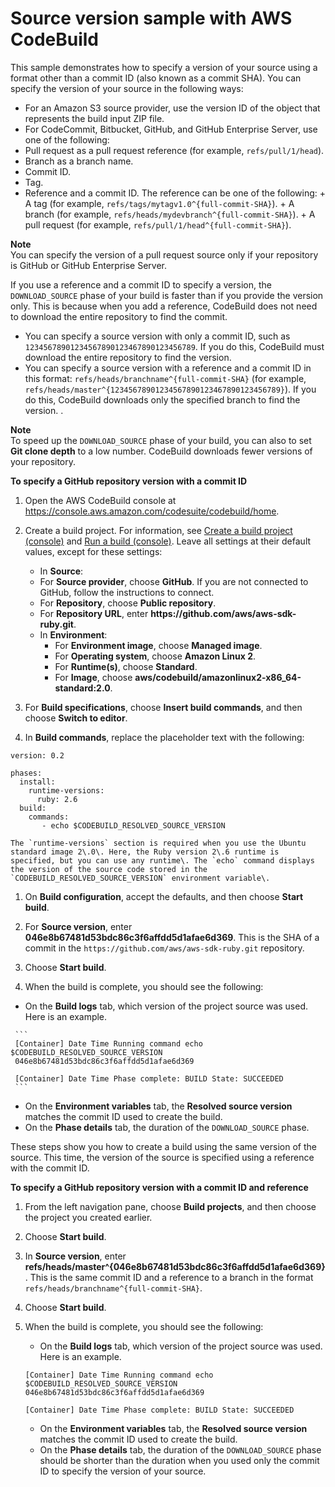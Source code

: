 # Source version sample with AWS CodeBuild<a name="sample-source-version"></a>

 This sample demonstrates how to specify a version of your source using a format other than a commit ID \(also known as a commit SHA\)\. You can specify the version of your source in the following ways: 
+  For an Amazon S3 source provider, use the version ID of the object that represents the build input ZIP file\. 
+  For CodeCommit, Bitbucket, GitHub, and GitHub Enterprise Server, use one of the following: 
  +  Pull request as a pull request reference \(for example, `refs/pull/1/head`\)\. 
  +  Branch as a branch name\. 
  +  Commit ID\. 
  +  Tag\. 
  +  Reference and a commit ID\. The reference can be one of the following:
    +  A tag \(for example, `refs/tags/mytagv1.0^{full-commit-SHA}`\)\. 
    +  A branch \(for example, `refs/heads/mydevbranch^{full-commit-SHA}`\)\. 
    +  A pull request \(for example, `refs/pull/1/head^{full-commit-SHA}`\)\. 

**Note**  
 You can specify the version of a pull request source only if your repository is GitHub or GitHub Enterprise Server\. 

 If you use a reference and a commit ID to specify a version, the `DOWNLOAD_SOURCE` phase of your build is faster than if you provide the version only\. This is because when you add a reference, CodeBuild does not need to download the entire repository to find the commit\. 
+ You can specify a source version with only a commit ID, such as `12345678901234567890123467890123456789`\. If you do this, CodeBuild must download the entire repository to find the version\.
+ You can specify a source version with a reference and a commit ID in this format: `refs/heads/branchname^{full-commit-SHA}` \(for example, `refs/heads/master^{12345678901234567890123467890123456789}`\)\. If you do this, CodeBuild downloads only the specified branch to find the version\. \.

**Note**  
To speed up the `DOWNLOAD_SOURCE` phase of your build, you can also to set **Git clone depth** to a low number\. CodeBuild downloads fewer versions of your repository\.

**To specify a GitHub repository version with a commit ID**

1. Open the AWS CodeBuild console at [https://console\.aws\.amazon\.com/codesuite/codebuild/home](https://console.aws.amazon.com/codesuite/codebuild/home)\.

1. Create a build project\. For information, see [Create a build project \(console\)](create-project-console.md) and [Run a build \(console\)](run-build-console.md)\. Leave all settings at their default values, except for these settings:
   +  In **Source**: 
     +  For **Source provider**, choose **GitHub**\. If you are not connected to GitHub, follow the instructions to connect\. 
     +  For **Repository**, choose **Public repository**\. 
     +  For **Repository URL**, enter **https://github\.com/aws/aws\-sdk\-ruby\.git**\. 
   + In **Environment**:
     + For **Environment image**, choose **Managed image**\.
     + For **Operating system**, choose **Amazon Linux 2**\.
     + For **Runtime\(s\)**, choose **Standard**\.
     + For **Image**, choose **aws/codebuild/amazonlinux2\-x86\_64\-standard:2\.0**\.

1.  For **Build specifications**, choose **Insert build commands**, and then choose **Switch to editor**\. 

1.  In **Build commands**, replace the placeholder text with the following: 

   ```
   version: 0.2
   
   phases:
     install:
       runtime-versions:
         ruby: 2.6
     build:
       commands:
          - echo $CODEBUILD_RESOLVED_SOURCE_VERSION
   ```

    The `runtime-versions` section is required when you use the Ubuntu standard image 2\.0\. Here, the Ruby version 2\.6 runtime is specified, but you can use any runtime\. The `echo` command displays the version of the source code stored in the `CODEBUILD_RESOLVED_SOURCE_VERSION` environment variable\. 

1.  On **Build configuration**, accept the defaults, and then choose **Start build**\. 

1.  For **Source version**, enter **046e8b67481d53bdc86c3f6affdd5d1afae6d369**\. This is the SHA of a commit in the `https://github.com/aws/aws-sdk-ruby.git` repository\. 

1.  Choose **Start build**\. 

1.  When the build is complete, you should see the following: 
   +  On the **Build logs** tab, which version of the project source was used\. Here is an example\.

     ```
     [Container] Date Time Running command echo $CODEBUILD_RESOLVED_SOURCE_VERSION 
     046e8b67481d53bdc86c3f6affdd5d1afae6d369
      
     [Container] Date Time Phase complete: BUILD State: SUCCEEDED
     ```
   +  On the **Environment variables** tab, the **Resolved source version** matches the commit ID used to create the build\. 
   +  On the **Phase details** tab, the duration of the `DOWNLOAD_SOURCE` phase\. 

 These steps show you how to create a build using the same version of the source\. This time, the version of the source is specified using a reference with the commit ID\. 

**To specify a GitHub repository version with a commit ID and reference**

1.  From the left navigation pane, choose **Build projects**, and then choose the project you created earlier\. 

1.  Choose **Start build**\. 

1.  In **Source version**, enter **refs/heads/master^\{046e8b67481d53bdc86c3f6affdd5d1afae6d369\}**\. This is the same commit ID and a reference to a branch in the format `refs/heads/branchname^{full-commit-SHA}`\. 

1.  Choose **Start build**\. 

1. When the build is complete, you should see the following: 
   +  On the **Build logs** tab, which version of the project source was used\. Here is an example\.

     ```
     [Container] Date Time Running command echo $CODEBUILD_RESOLVED_SOURCE_VERSION 
     046e8b67481d53bdc86c3f6affdd5d1afae6d369
      
     [Container] Date Time Phase complete: BUILD State: SUCCEEDED
     ```
   +  On the **Environment variables** tab, the **Resolved source version** matches the commit ID used to create the build\. 
   +  On the **Phase details** tab, the duration of the `DOWNLOAD_SOURCE` phase should be shorter than the duration when you used only the commit ID to specify the version of your source\.